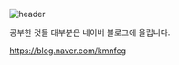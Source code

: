 ![header](https://capsule-render.vercel.app/api?type=Rounded&color=auto&height=300&section=header&text=Hello%20myrepo&fontSize=90)

공부한 것들 대부분은 네이버 블로그에 올립니다.

https://blog.naver.com/kmnfcg

<!--
**yg2356/yg2356** is a ✨ _special_ ✨ repository because its `README.md` (this file) appears on your GitHub profile.

Here are some ideas to get you started:

- 🔭 I’m currently working on ...
- 🌱 I’m currently learning ...
- 👯 I’m looking to collaborate on ...
- 🤔 I’m looking for help with ...
- 💬 Ask me about ...
- 📫 How to reach me: ...
- 😄 Pronouns: ...
- ⚡ Fun fact: ...
-->

